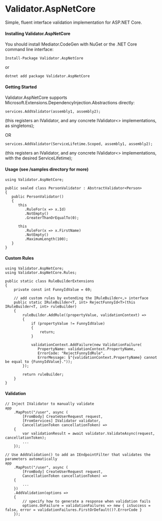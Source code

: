 # Validator.AspNetCore

Simple, fluent interface validation implementation for ASP.NET Core.

#### Installing Validator.AspNetCore
You should install Mediator.CodeGen with NuGet or the .NET Core command line interface:

`Install-Package Validator.AspNetCore`

or

`dotnet add package Validator.AspNetCore`

#### Getting Started
Validator.AspNetCore supports Microsoft.Extensions.DependencyInjection.Abstractions directly:

`services.AddValidator(assembly1, assembly2);`

(this registers an IValidator, and any concrete IValidator<> implementations, as singletons);

OR

`services.AddValidator(ServiceLifetime.Scoped, assembly1, assembly2);`

(this registers an IValidator, and any concrete IValidator<> implementations, with the desired ServiceLifetime);

#### Usage (see /samples directory for more)
```
using Validator.AspNetCore;

public sealed class PersonValidator : AbstractValidator<Person>
{
   public PersonValidator()
   {
      this
         .RuleFor(x => x.Id)
         .NotEmpty()
         .GreaterThanOrEqualTo(0);

      this
         .RuleFor(x => x.FirstName)
         .NotEmpty()
         .MaximumLength(100);
   }
}
```
#### Custom Rules
```
using Validator.AspNetCore;
using Validator.AspNetCore.Rules;

public static class RuleBuilderExtensions
{
    private const int FunnyIdValue = 69;

    // add custom rules by extending the IRuleBuilder<,> interface
    public static IRuleBuilder<T, int> RejectFunnyId<T>(this IRuleBuilder<T, int> ruleBuilder)
    {
        ruleBuilder.AddRule((propertyValue, validationContext) =>
        {
            if (propertyValue != FunnyIdValue)
            {
                return;
            }

            validationContext.AddFailure(new ValidationFailure(
               PropertyName: validationContext.PropertyName,
               ErrorCode: "RejectFunnyIdRule",
               ErrorMessage: $"{validationContext.PropertyName} cannot be equal to {FunnyIdValue}."));
        });

        return ruleBuilder;
    }
}
```
#### Validation
```
// Inject IValidator to manually validate
app
    .MapPost("/user", async (
        [FromBody] CreateUserRequest request,
        [FromServices] IValidator validator,
        CancellationToken cancellationToken) =>
    {
        var validationResult = await validator.ValidateAsync(request, cancellationToken);
        ...
    });

// Use AddValidation() to add an IEndpointFilter that validates the parameters automatically
app
    .MapPost("/user", async (
        [FromBody] CreateUserRequest request,
        CancellationToken cancellationToken) =>
    {
        ...
    })
    .AddValidation(options =>
    {
        // specify how to generate a response when validation fails
        options.OnFailure = validationFailures => new { isSuccess = false, error = validationFailures.FirstOrDefault()?.ErrorCode }
    });
```
